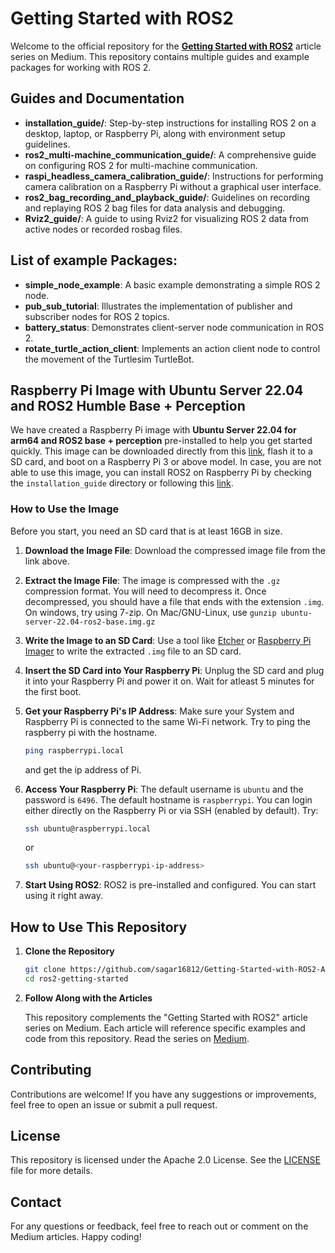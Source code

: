 # Getting Started with ROS2

Welcome to the official repository for the **[Getting Started with ROS2](https://medium.com/@sagarcadet/list/getting-started-with-ros2-adb24ab6d8dd)** article series on Medium. This repository contains multiple guides and example packages for working with ROS 2.

## Guides and Documentation
- **installation_guide/**: Step-by-step instructions for installing ROS 2 on a desktop, laptop, or Raspberry Pi, along with environment setup guidelines.
- **ros2_multi-machine_communication_guide/**: A comprehensive guide on configuring ROS 2 for multi-machine communication.
- **raspi_headless_camera_calibration_guide/**: Instructions for performing camera calibration on a Raspberry Pi without a graphical user interface.
- **ros2_bag_recording_and_playback_guide/**: Guidelines on recording and replaying ROS 2 bag files for data analysis and debugging.
- **Rviz2_guide/**: A guide to using Rviz2 for visualizing ROS 2 data from active nodes or recorded rosbag files.

## List of example Packages:
- **simple_node_example**: A basic example demonstrating a simple ROS 2 node.
- **pub_sub_tutorial**: Illustrates the implementation of publisher and subscriber nodes for ROS 2 topics.
- **battery_status**: Demonstrates client-server node communication in ROS 2.
- **rotate_turtle_action_client**: Implements an action client node to control the movement of the Turtlesim TurtleBot.

## Raspberry Pi Image with Ubuntu Server 22.04 and ROS2 Humble Base + Perception

We have created a Raspberry Pi image with **Ubuntu Server 22.04 for arm64 and ROS2 base + perception** pre-installed to help you get started quickly. This image can be downloaded directly from this [link](https://drive.google.com/file/d/1yvv7u4Z7PgbNEOfC1JUykrVPpexAQosP/view?usp=sharing), flash it to a SD card, and boot on a Raspberry Pi 3 or above model. In case, you are not able to use this image, you can install ROS2 on Raspberry Pi by checking the `installation_guide` directory or following this [link](https://github.com/sagar16812/Getting-Started-with-ROS2-A-Tutorial-Series/tree/main/installation_guide).

### How to Use the Image
Before you start, you need an SD card that is at least 16GB in size.

1. **Download the Image File**:
   Download the compressed image file from the link above.

2. **Extract the Image File**:
   The image is compressed with the `.gz` compression format. You will need to decompress it. Once decompressed, you should have a file that ends with the extension `.img`. On windows, try using 7-zip. On Mac/GNU-Linux, use `gunzip ubuntu-server-22.04-ros2-base.img.gz`

3. **Write the Image to an SD Card**:
   Use a tool like [Etcher](https://etcher.balena.io/) or [Raspberry Pi Imager](https://www.raspberrypi.com/software/) to write the extracted `.img` file to an SD card.

4. **Insert the SD Card into Your Raspberry Pi**:
   Unplug the SD card and plug it into your Raspberry Pi and power it on. Wait for atleast 5 minutes for the first boot.

5. **Get your Raspberry Pi's IP Address**:
    Make sure your System and Raspberry Pi is connected to the same Wi-Fi network. Try to ping the raspberry pi with the hostname. 
    ```bash
    ping raspberrypi.local
    ```
    and get the ip address of Pi.

6. **Access Your Raspberry Pi**:
   The default username is `ubuntu` and the password is `6496`. The default hostname is `raspberrypi`. You can login either directly on the Raspberry Pi or via SSH (enabled by default). Try:
   ```bash
   ssh ubuntu@raspberrypi.local
   ```
   or 
   ```bash
   ssh ubuntu@<your-raspberrypi-ip-address>
   ```

7. **Start Using ROS2**:
   ROS2 is pre-installed and configured. You can start using it right away.

## How to Use This Repository

1. **Clone the Repository**
   ```bash
   git clone https://github.com/sagar16812/Getting-Started-with-ROS2-A-Tutorial-Series.git
   cd ros2-getting-started
2. **Follow Along with the Articles**

    This repository complements the "Getting Started with ROS2" article series on Medium.
    Each article will reference specific examples and code from this repository.
    Read the series on [Medium](https://medium.com/@sagarcadet/list/getting-started-with-ros2-adb24ab6d8dd).

## Contributing
Contributions are welcome! If you have any suggestions or improvements, feel free to open an issue or submit a pull request.

## License
This repository is licensed under the Apache 2.0 License. See the [LICENSE](https://github.com/sagar16812/Getting-Started-with-ROS2-A-Tutorial-Series/blob/main/LICENSE) file for more details.

## Contact
For any questions or feedback, feel free to reach out or comment on the Medium articles.
Happy coding!